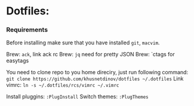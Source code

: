 # Dotfiles:

### Requirements

Before installing make sure that you have installed `git`, `macvim`.

Brew: `ack`, link ack rc
Brew: `jq` need for pretty JSON
Brew: `ctags  for easytags


You need to clone repo to you home direciry, just run following command: `git clone https://github.com/khusnetdinov/dotfiles ~/.dotfiles`
Link vimrc: `ln -s ~/.dotfiles/rcs/vimrc ~/.vimrc`

Install pluggins: `:PlugInstall`
Switch themes: `:PlugThemes`

